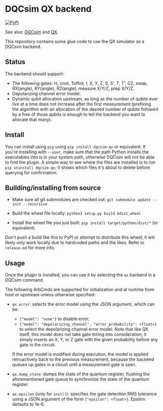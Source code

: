 # DQCsim QX backend

[![PyPi](https://badgen.net/pypi/v/dqcsim-qx)](https://pypi.org/project/dqcsim-qx/)

See also: [DQCsim](https://github.com/mbrobbel/dqcsim) and
[QX](https://github.com/QE-Lab/qx-simulator/).

This repository contains some glue code to use the QX simulator as a DQCsim
backend.

## Status

The backend should support:

 - The following gates: H, cnot, Toffoli, I, X, Y, Z, S, S', T, T', CZ, swap,
   RX(angle), RY(angle), RZ(angle), measure X/Y/Z, prep X/Y/Z.
 - Depolarizing channel error model.
 - Dynamic qubit allocation upstream, as long as the number of qubits ever live
   at a time does not increase after the first measurement (prefixing the
   algorithm with an allocation of the desired number of qubits followed by a
   free of those qubits is enough to tell the backend you want to allocate that
   many).

## Install

You can install using `pip` using `pip install dqcsim-qx` or equivalent.
If you're installing with `--user`, make sure that the path Python installs
the executables into is in your system path, otherwise DQCsim will not be
able to find the plugin. A simple way to see where the files are installed
is to run `pip uninstall dqcsim-qx`; it shows which files it's about to
delete before querying for confirmation.

## Building/installing from source

 - Make sure all git submodules are checked out:
   `git submodule update --init --recursive`

 - Build the wheel file locally:
   `python3 setup.py build bdist_wheel`

 - Install the wheel file you just built:
   `pip install target/python/dist/*` (or equivalent)

Don't push a build like this to PyPI or attempt to distribute this wheel; it
will likely only work locally due to hardcoded paths and the likes. Refer to
`release.md` for more info.

## Usage

Once the plugin is installed, you can use it by selecting the `qx` backend in
a DQCsim command.

The following ArbCmds are supported for initialization and at runtime from
host or upstream unless otherwise specified:

 - `qx.error`: selects the error model using the JSON argument, which can be:

    - `{"model": "none"}` to disable error;
    - `{"model": "depolarizing_channel", "error_probability": <float>}` to
      select the depolarizing channel error model. Note that like QX itself,
      this model does not take gate timing into consideration; it simply
      inserts an X, Y, or Z gate with the given probability before any gate
      in the circuit.

   If the error model is modified during execution, the model is applied
   retroactively back to the previous measurement, because the backend queues
   up gates in a circuit until a measurement gate is seen.

 - `qx.dump_state`: dumps the state of the quantum register, flushing the
   aforementioned gate queue to synchronize the state of the quantum register.

 - `qx.epsilon` (only for `init()`): specifies the gate detection RMS
   tolerance using a JSON argument of the form `{"epsilon": <float>}`. Epsilon
   defaults to 1e-6.
